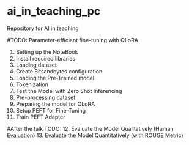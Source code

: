# ai_in_teaching_pc
Repository for AI in teaching

#TODO:
Parameter-efficient fine-tuning with QLoRA

1. Setting up the NoteBook
2. Install required libraries
3. Loading dataset
4. Create Bitsandbytes configuration
5. Loading the Pre-Trained model
6. Tokenization
7. Test the Model with Zero Shot Inferencing
8. Pre-processing dataset
9. Preparing the model for QLoRA
10. Setup PEFT for Fine-Tuning
11. Train PEFT Adapter

#After the talk TODO:
12. Evaluate the Model Qualitatively (Human Evaluation)
13. Evaluate the Model Quantitatively (with ROUGE Metric)
